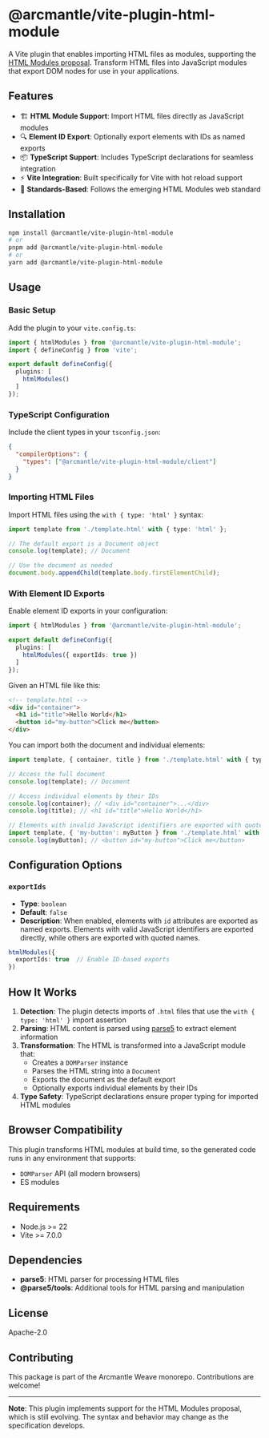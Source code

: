 # @arcmantle/vite-plugin-html-module

A Vite plugin that enables importing HTML files as modules, supporting the [HTML Modules proposal](https://github.com/WICG/webcomponents/blob/gh-pages/proposals/html-modules-explainer.md). Transform HTML files into JavaScript modules that export DOM nodes for use in your applications.

## Features

- 🏗️ **HTML Module Support**: Import HTML files directly as JavaScript modules
- 🔍 **Element ID Export**: Optionally export elements with IDs as named exports
- 📦 **TypeScript Support**: Includes TypeScript declarations for seamless integration
- ⚡ **Vite Integration**: Built specifically for Vite with hot reload support
- 🎯 **Standards-Based**: Follows the emerging HTML Modules web standard

## Installation

```bash
npm install @arcmantle/vite-plugin-html-module
# or
pnpm add @arcmantle/vite-plugin-html-module
# or
yarn add @arcmantle/vite-plugin-html-module
```

## Usage

### Basic Setup

Add the plugin to your `vite.config.ts`:

```typescript
import { htmlModules } from '@arcmantle/vite-plugin-html-module';
import { defineConfig } from 'vite';

export default defineConfig({
  plugins: [
    htmlModules()
  ]
});
```

### TypeScript Configuration

Include the client types in your `tsconfig.json`:

```json
{
  "compilerOptions": {
    "types": ["@arcmantle/vite-plugin-html-module/client"]
  }
}
```

### Importing HTML Files

Import HTML files using the `with { type: 'html' }` syntax:

```typescript
import template from './template.html' with { type: 'html' };

// The default export is a Document object
console.log(template); // Document

// Use the document as needed
document.body.appendChild(template.body.firstElementChild);
```

### With Element ID Exports

Enable element ID exports in your configuration:

```typescript
import { htmlModules } from '@arcmantle/vite-plugin-html-module';

export default defineConfig({
  plugins: [
    htmlModules({ exportIds: true })
  ]
});
```

Given an HTML file like this:

```html
<!-- template.html -->
<div id="container">
  <h1 id="title">Hello World</h1>
  <button id="my-button">Click me</button>
</div>
```

You can import both the document and individual elements:

```typescript
import template, { container, title } from './template.html' with { type: 'html' };

// Access the full document
console.log(template); // Document

// Access individual elements by their IDs
console.log(container); // <div id="container">...</div>
console.log(title); // <h1 id="title">Hello World</h1>

// Elements with invalid JavaScript identifiers are exported with quotes
import template, { 'my-button': myButton } from './template.html' with { type: 'html' };
console.log(myButton); // <button id="my-button">Click me</button>
```

## Configuration Options

### `exportIds`

- **Type**: `boolean`
- **Default**: `false`
- **Description**: When enabled, elements with `id` attributes are exported as named exports. Elements with valid JavaScript identifiers are exported directly, while others are exported with quoted names.

```typescript
htmlModules({
  exportIds: true  // Enable ID-based exports
})
```

## How It Works

1. **Detection**: The plugin detects imports of `.html` files that use the `with { type: 'html' }` import assertion
2. **Parsing**: HTML content is parsed using [parse5](https://github.com/inikulin/parse5) to extract element information
3. **Transformation**: The HTML is transformed into a JavaScript module that:
   - Creates a `DOMParser` instance
   - Parses the HTML string into a `Document`
   - Exports the document as the default export
   - Optionally exports individual elements by their IDs
4. **Type Safety**: TypeScript declarations ensure proper typing for imported HTML modules

## Browser Compatibility

This plugin transforms HTML modules at build time, so the generated code runs in any environment that supports:

- `DOMParser` API (all modern browsers)
- ES modules

## Requirements

- Node.js >= 22
- Vite >= 7.0.0

## Dependencies

- **parse5**: HTML parser for processing HTML files
- **@parse5/tools**: Additional tools for HTML parsing and manipulation

## License

Apache-2.0

## Contributing

This package is part of the Arcmantle Weave monorepo. Contributions are welcome!

---

**Note**: This plugin implements support for the HTML Modules proposal, which is still evolving. The syntax and behavior may change as the specification develops.
